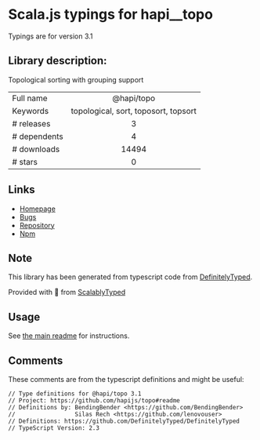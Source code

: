 
# Scala.js typings for hapi__topo

Typings are for version 3.1

## Library description:
Topological sorting with grouping support

|                    |                 |
| ------------------ | :-------------: |
| Full name          | @hapi/topo |
| Keywords           | topological, sort, toposort, topsort |
| # releases         | 3 |
| # dependents       | 4 |
| # downloads        | 14494 |
| # stars            | 0 |

## Links
- [Homepage](https://github.com/hapijs/topo#readme)
- [Bugs](https://github.com/hapijs/topo/issues)
- [Repository](https://github.com/hapijs/topo)
- [Npm](https://www.npmjs.com/package/%40hapi%2Ftopo)
    


## Note
This library has been generated from typescript code from [DefinitelyTyped](https://definitelytyped.org).

Provided with :purple_heart: from [ScalablyTyped](https://github.com/oyvindberg/ScalablyTyped)

## Usage
See [the main readme](../../readme.md) for instructions.

## Comments

These comments are from the typescript definitions and might be useful:
```
// Type definitions for @hapi/topo 3.1
// Project: https://github.com/hapijs/topo#readme
// Definitions by: BendingBender <https://github.com/BendingBender>
//                 Silas Rech <https://github.com/lenovouser>
// Definitions: https://github.com/DefinitelyTyped/DefinitelyTyped
// TypeScript Version: 2.3

```

